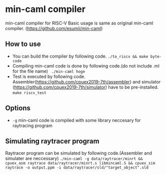 # min-caml compiler
min-caml compiler for RISC-V
Basic usage is same as original min-caml compiler. (https://github.com/esumii/min-caml)


## How to use
* You can build the compiler by following code.
``` ./to_riscv && make byte-code ```
* Compiling min-caml code is done by following code.(do not include .ml for the file name)
``` ./min-caml hoge```
* Test is executed by following code. Assembler(https://github.com/cpuex2019-7th/assembler) and simulator (https://github.com/cpuex2019-7th/simulator) have to be pre-installed.
```make riscv_test```
## Options
* `-g` min-caml code is compiled with some library neccesary for raytracing program

## Simulating raytracer program
Raytracer program can be simulated by following code.(Assembler and simulater are neccessary)
```./min-caml -g data/raytracer/minrt && cpuex_asm raytrace data/raytracer/minrt.s libmincaml.S && cpuex_sim raytrace -o output.ppm -i data/raytracer/sld/"target_object".sld```